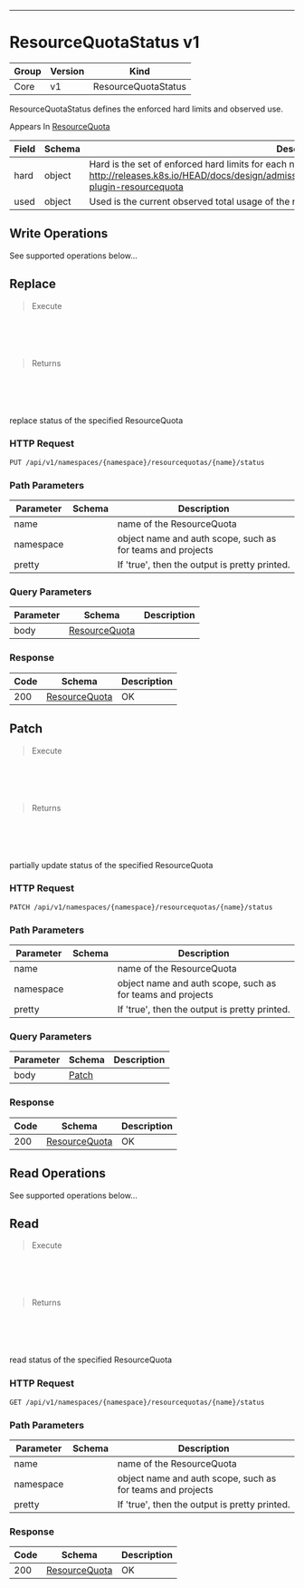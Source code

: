 

-----------
# ResourceQuotaStatus v1



Group        | Version     | Kind
------------ | ---------- | -----------
Core | v1 | ResourceQuotaStatus







ResourceQuotaStatus defines the enforced hard limits and observed use.

<aside class="notice">
Appears In <a href="#resourcequota-v1">ResourceQuota</a> </aside>

Field        | Schema     | Description
------------ | ---------- | -----------
hard | object | Hard is the set of enforced hard limits for each named resource. More info: http://releases.k8s.io/HEAD/docs/design/admission_control_resource_quota.md#admissioncontrol-plugin-resourcequota
used | object | Used is the current observed total usage of the resource in the namespace.





## <strong>Write Operations</strong>

See supported operations below...

## Replace

> Execute

```shell



```



```yaml



```

> Returns

```shell



```


```yaml



```



replace status of the specified ResourceQuota

### HTTP Request

`PUT /api/v1/namespaces/{namespace}/resourcequotas/{name}/status`

### Path Parameters

Parameter    | Schema     | Description
------------ | ---------- | -----------
name |  | name of the ResourceQuota
namespace |  | object name and auth scope, such as for teams and projects
pretty |  | If 'true', then the output is pretty printed.

### Query Parameters

Parameter    | Schema     | Description
------------ | ---------- | -----------
body | [ResourceQuota](#resourcequota-v1) | 

### Response

Code         | Schema     | Description
------------ | ---------- | -----------
200 | [ResourceQuota](#resourcequota-v1) | OK


## Patch

> Execute

```shell



```



```yaml



```

> Returns

```shell



```


```yaml



```



partially update status of the specified ResourceQuota

### HTTP Request

`PATCH /api/v1/namespaces/{namespace}/resourcequotas/{name}/status`

### Path Parameters

Parameter    | Schema     | Description
------------ | ---------- | -----------
name |  | name of the ResourceQuota
namespace |  | object name and auth scope, such as for teams and projects
pretty |  | If 'true', then the output is pretty printed.

### Query Parameters

Parameter    | Schema     | Description
------------ | ---------- | -----------
body | [Patch](#patch-unversioned) | 

### Response

Code         | Schema     | Description
------------ | ---------- | -----------
200 | [ResourceQuota](#resourcequota-v1) | OK



## <strong>Read Operations</strong>

See supported operations below...

## Read

> Execute

```shell



```



```yaml



```

> Returns

```shell



```


```yaml



```



read status of the specified ResourceQuota

### HTTP Request

`GET /api/v1/namespaces/{namespace}/resourcequotas/{name}/status`

### Path Parameters

Parameter    | Schema     | Description
------------ | ---------- | -----------
name |  | name of the ResourceQuota
namespace |  | object name and auth scope, such as for teams and projects
pretty |  | If 'true', then the output is pretty printed.


### Response

Code         | Schema     | Description
------------ | ---------- | -----------
200 | [ResourceQuota](#resourcequota-v1) | OK




